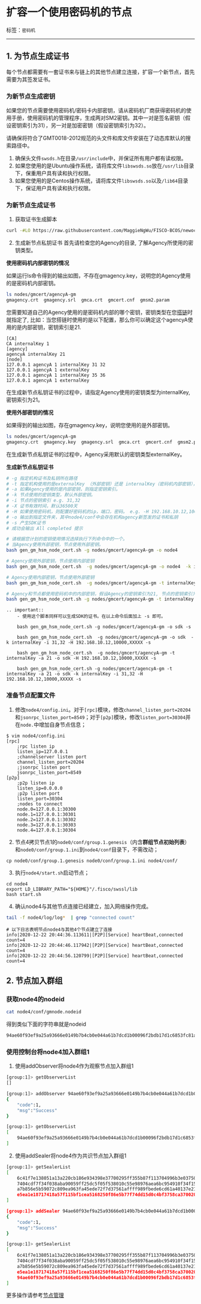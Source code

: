 # 扩容一个使用密码机的节点

标签：``密码机`` 

----

## 1. 为节点生成证书
每个节点都需要有一套证书来与链上的其他节点建立连接，扩容一个新节点，首先需要为其签发证书。

### 为新节点生成密钥
如果您的节点需要使用密码机/密码卡内部密钥，请从密码机厂商获得密码机的使用手册，使用密码机的管理程序，生成两对SM2密钥。其中一对是签名密钥（假设密钥索引为31），另一对是加密密钥（假设密钥索引为32）。

请确保将符合了GMT0018-2012规范的头文件和库文件安装在了动态库默认的搜索路径中。
1. 确保头文件``swsds.h``在目录``/usr/include``中，并保证所有用户都有读权限。
2. 如果您使用的是Ubuntu操作系统，请将库文件``libswsds.so``放在``/usr/lib``目录下，保重用户具有读和执行权限。
3. 如果您使用的是Centos操作系统，请将库文件``libswsds.so``以及``/lib64``目录下，保证用户具有读和执行权限。

### 为新节点生成证书
1. 获取证书生成脚本

```bash
curl -#LO https://raw.githubusercontent.com/MaggieNgWu/FISCO-BCOS/newoct/tools/gen_gm_hsm_node_cert.sh
```

2. 生成新节点私钥证书
首先请检查您的Agency的目录, 了解Agency所使用的密钥类型。

**使用密码机内部密钥的情况**

如果运行ls命令得到的输出如图，不存在gmagency.key，说明您的Agency使用的是密码机内部密钥。
```bash
ls nodes/gmcert/agencyA-gm 
gmagency.crt  gmagency.srl  gmca.crt  gmcert.cnf  gmsm2.param
```
您需要知道自己的Agency使用的是密码机内部的哪个密钥，密钥类型在您[搭链](./use_hsm.md)时就指定了, 比如：当您搭链时使用的是以下配置，那么你可以确定这个agencyA使用的是内部密钥，密钥索引是21.
```
[CA]
CA internalKey 1  
[agency]
agencyA internalKey 21  
[node]
127.0.0.1 agencyA 1 internalKey 31 32
127.0.0.1 agencyA 1 externalKey 
127.0.0.1 agencyA 1 internalKey 35 36
127.0.0.1 agencyA 1 externalKey
```
在生成新节点私钥证书的过程中，请指定Agency使用的密钥类型为internalKey,密钥索引为21。

**使用外部密钥的情况**

如果得到的输出如图，存在gmagency.key，说明您使用的是外部密钥。
```bash
ls nodes/gmcert/agencyA-gm 
gmagency.crt  gmagency.key  gmagency.srl  gmca.crt  gmcert.cnf  gmsm2.param
```
在生成新节点私钥证书的过程中，Agency采用默认的密钥类型externalKey。

**生成新节点私钥证书**
```bash
# -g 指定机构证书及私钥所在路径
# -t 指定机构使用的是externalKey （外部密钥）还是 internalKey（密码机内部密钥）， 默认外部密钥
# -a 如果Agency使用的是内部密钥，则指定密钥索引。
# -k 节点使用的密钥类型，默认外部密钥。
# -i 节点的密钥索引 e.g. 31,32 
# -X 证书有效时间，默认36500天
# -H 如果使用密码机，则配置好密码机的ip，端口，密码。 e.g. -H 192.168.10.12,10000,XXXXX
# -o 输出到指定文件夹，其中node4/conf中会存在机构agency新签发的证书和私钥
# -s 产生SDK证书
# 成功会输出 All completed 提示

# 请根据您计划的密钥使用情况选择执行下列命令中的一个。
# 当Agency使用外部密钥，节点使用外部密钥。
bash gen_gm_hsm_node_cert.sh -g nodes/gmcert/agencyA-gm -o node4 

# Agency使用外部密钥，节点使用内部密钥
bash gen_gm_hsm_node_cert.sh  -g nodes/gmcert/agencyA-gm -o node4  -k internalKey -i 31,32 -H 192.168.10.12,10000,XXXXX

# Agency使用内部密钥，节点使用外部密钥
bash gen_gm_hsm_node_cert.sh  -g nodes/gmcert/agencyA-gm -t internalKey -a 21 -o node4 -H 192.168.10.12,10000,XXXXX

# Agency和节点都使用密码机中的内部密钥，假设Agency的密钥索引为21, 节点的密钥索引为31和32
bash gen_gm_hsm_node_cert.sh -g nodes/gmcert/agencyA-gm -t internalKey -a 21 -o node4 -k internalKey -i 31,32 -H 192.168.10.12,10000,XXXXX
```

```eval_rst
.. important::
    - 使用这个脚本同样可以生成SDK的证书。在以上命令后面加上 -s 即可。

    bash gen_gm_hsm_node_cert.sh -g nodes/gmcert/agencyA-gm -o sdk -s

    bash gen_gm_hsm_node_cert.sh  -g nodes/gmcert/agencyA-gm -o sdk  -k internalKey -i 31,32 -H 192.168.10.12,10000,XXXXX -s
    
    bash gen_gm_hsm_node_cert.sh  -g nodes/gmcert/agencyA-gm -t internalKey -a 21 -o sdk -H 192.168.10.12,10000,XXXXX -s
    
    bash gen_gm_hsm_node_cert.sh -g nodes/gmcert/agencyA-gm -t internalKey -a 21 -o sdk -k internalKey -i 31,32 -H 192.168.10.12,10000,XXXXX -s
```


### 准备节点配置文件

1. 修改`node4/config.ini`。对于`[rpc]`模块，修改`channel_listen_port=20204`和`jsonrpc_listen_port=8549`；对于`[p2p]`模块，修改`listen_port=30304`并在`node.`中增加自身节点信息；

```
$ vim node4/config.ini
[rpc]
    ;rpc listen ip
    listen_ip=127.0.0.1
    ;channelserver listen port
    channel_listen_port=20204
    ;jsonrpc listen port
    jsonrpc_listen_port=8549
[p2p]
    ;p2p listen ip
    listen_ip=0.0.0.0
    ;p2p listen port
    listen_port=30304
    ;nodes to connect
    node.0=127.0.0.1:30300
    node.1=127.0.0.1:30301
    node.2=127.0.0.1:30302
    node.3=127.0.0.1:30303
    node.4=127.0.0.1:30304
```

2. 节点4拷贝节点1的`node0/conf/group.1.genesis`（内含**群组节点初始列表**）和`node0/conf/group.1.ini`到`node4/conf`目录下，不需改动；
```
cp node0/conf/group.1.genesis node0/conf/group.1.ini node4/conf/
```

3. 执行`node4/start.sh`启动节点；
```
cd node4
export LD_LIBRARY_PATH="${HOME}"/.fisco/swssl/lib
bash start.sh
```

4. 确认node4与其他节点连接已经建立，加入网络操作完成。

```bash
tail -f node4/log/log*  | grep "connected count"
```

```
# 以下日志表明节点node4与其他4个节点建立了连接
info|2020-12-22 20:44:36.113611|[P2P][Service] heartBeat,connected count=4
info|2020-12-22 20:44:46.117942|[P2P][Service] heartBeat,connected count=4
info|2020-12-22 20:44:56.120799|[P2P][Service] heartBeat,connected count=4
```
## 2. 节点加入群组

### 获取node4的nodeid

```bash
cat node4/conf/gmnode.nodeid
```

得到类似下面的字符串就是nodeid

```bash
94ae60f93ef9a25a93666e0149b7b4cb0e044a61b7dcd1b00096f2bdb17d1c6853fc81a24e037c9d07803fcaf78f768de2ba56a4f729ef91baeadaa55a8ccd6e
```

### 使用控制台将node4加入群组1

1. 使用addObserver将node4作为观察节点加入群组1

```bash
[group:1]> getObserverList
[]

[group:1]> addObserver 94ae60f93ef9a25a93666e0149b7b4cb0e044a61b7dcd1b00096f2bdb17d1c6853fc81a24e037c9d07803fcaf78f768de2ba56a4f729ef91baeadaa55a8ccd6e
{
    "code":1,
    "msg":"Success"
}

[group:1]> getObserverList
[
    94ae60f93ef9a25a93666e0149b7b4cb0e044a61b7dcd1b00096f2bdb17d1c6853fc81a24e037c9d07803fcaf78f768de2ba56a4f729ef91baeadaa55a8ccd6e
]
```

2. 使用addSealer将node4作为共识节点加入群组1

```bash
[group:1]> getSealerList
[
    6c41f7e138051a13a220cb186e934398e37700295ff355b87f113704996b3e03750100e16653cda18b5f954d3b7b08d068ca4a9d65cec5a40db980b697ffb699,
    7404cdf7f34f038aba90059ff25dc5f05f538010c55e98976aea6bc954910f34f15a255869751c8fe564bdb0fa1eee8e2db47eeca0fdd1359beaac6adcd37ede,
    a7b856e5b59072c809ea963fa45ede72f7d37561affff989fbede6cd61a40137e2146db205434788e61b89a57f08c614cd283e5e915c23714c2fa685237e8bdb,
    e5ea1e18717418a57f115bf1cea5168250f86e5b77f74dd15d0c4bf3758ca37002059ba2e54131296d1646a62be5faf85e243dac8d33d452acd63e20428b72ed
]

[group:1]> addSealer 94ae60f93ef9a25a93666e0149b7b4cb0e044a61b7dcd1b00096f2bdb17d1c6853fc81a24e037c9d07803fcaf78f768de2ba56a4f729ef91baeadaa55a8ccd6e
{
    "code":1,
    "msg":"Success"
}

[group:1]> getSealerList
[
    6c41f7e138051a13a220cb186e934398e37700295ff355b87f113704996b3e03750100e16653cda18b5f954d3b7b08d068ca4a9d65cec5a40db980b697ffb699,
    7404cdf7f34f038aba90059ff25dc5f05f538010c55e98976aea6bc954910f34f15a255869751c8fe564bdb0fa1eee8e2db47eeca0fdd1359beaac6adcd37ede,
    a7b856e5b59072c809ea963fa45ede72f7d37561affff989fbede6cd61a40137e2146db205434788e61b89a57f08c614cd283e5e915c23714c2fa685237e8bdb,
    e5ea1e18717418a57f115bf1cea5168250f86e5b77f74dd15d0c4bf3758ca37002059ba2e54131296d1646a62be5faf85e243dac8d33d452acd63e20428b72ed,
    94ae60f93ef9a25a93666e0149b7b4cb0e044a61b7dcd1b00096f2bdb17d1c6853fc81a24e037c9d07803fcaf78f768de2ba56a4f729ef91baeadaa55a8ccd6e
]
```

更多操作请参考[节点管理](../manual/node_management.md)